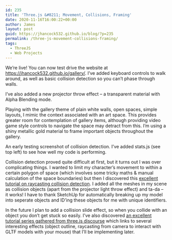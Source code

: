 ```yaml
---
id: 235
title: 'Three.js &#8211; Movement, Collisions, Framing'
date: 2020-11-16T16:00:22+00:00
author: James
layout: post
guid: https://jhancock532.github.io/blog/?p=235
permalink: /three-js-movement-collisions-framing/
tags:
  - ThreeJS
  - Web Projects
---
```

We&#8217;re live! You can now test drive the website at <https://jhancock532.github.io/gallery/>. I&#8217;ve added keyboard controls to walk around, as well as basic collision detection so you can&#8217;t phase through walls.

<img loading="lazy" src="https://jhancock532.github.io/blog/wp-content/uploads/2020/11/projector-effect-1024x576.jpg" alt="" class="wp-image-237" srcset="https://jhancock532.github.io/blog/wp-content/uploads/2020/11/projector-effect-1024x576.jpg 1024w, https://jhancock532.github.io/blog/wp-content/uploads/2020/11/projector-effect-300x169.jpg 300w, https://jhancock532.github.io/blog/wp-content/uploads/2020/11/projector-effect-768x432.jpg 768w, https://jhancock532.github.io/blog/wp-content/uploads/2020/11/projector-effect-1536x864.jpg 1536w, https://jhancock532.github.io/blog/wp-content/uploads/2020/11/projector-effect.jpg 1920w" sizes="(max-width: 767px) 89vw, (max-width: 1000px) 54vw, (max-width: 1071px) 543px, 580px" />I&#8217;ve also added a new projector throw effect &#8211; a transparent material with Alpha Blending mode.<!--more-->

Playing with the gallery theme of plain white walls, open spaces, simple layouts, I mimic the context associated with an art space. This provides greater room for contemplation of gallery items, although providing video game style controls to navigate the space may detract from this. I&#8217;m using a shiny metallic gold material to frame important objects throughout the gallery.

<img loading="lazy" src="https://jhancock532.github.io/blog/wp-content/uploads/2020/11/Collision-Detection-Early-Testing-1024x814.jpg" alt="" class="wp-image-245" srcset="https://jhancock532.github.io/blog/wp-content/uploads/2020/11/Collision-Detection-Early-Testing-1024x814.jpg 1024w, https://jhancock532.github.io/blog/wp-content/uploads/2020/11/Collision-Detection-Early-Testing-300x238.jpg 300w, https://jhancock532.github.io/blog/wp-content/uploads/2020/11/Collision-Detection-Early-Testing-768x610.jpg 768w, https://jhancock532.github.io/blog/wp-content/uploads/2020/11/Collision-Detection-Early-Testing.jpg 1280w" sizes="(max-width: 767px) 89vw, (max-width: 1000px) 54vw, (max-width: 1071px) 543px, 580px" />An early testing screenshot of collision detection. I&#8217;ve added stats.js (see top left) to see how well my code is performing.

Collision detection proved quite difficult at first, but it turns out I was over complicating things. I wanted to limit my character&#8217;s movement to within a certain polygon of space (which involves some tricky maths & manual calculation of the space boundaries) but then I discovered this <a href="http://stemkoski.github.io/Three.js/Collision-Detection.html" data-type="URL" data-id="http://stemkoski.github.io/Three.js/Collision-Detection.html">excellent tutorial on raycasting collision detection</a>. I added all the meshes in my scene as collision objects (apart from the projector light throw effect) and ta-da &#8211; it works! I have to thank SketchUp for automatically breaking up my model into seperate objects and ID&#8217;ing these objects for me with unique identifiers.

In the future I plan to add a collision slide effect, so when you collide with an object you don&#8217;t get stuck so easily. I&#8217;ve also discovered <a href="https://hofk.de/main/discourse.threejs/" data-type="URL" data-id="https://hofk.de/main/discourse.threejs/">an excellent tutorial series gathered from three.js discourse</a> which links to several interesting effects (object outline, raycasting from camera to interact with GLTF models with your mouse) that I&#8217;ll be implementing later.